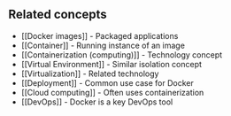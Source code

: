 

## Related concepts

- [[Docker images]] - Packaged applications
- [[Container]] - Running instance of an image
- [[Containerization (computing)]] - Technology concept
- [[Virtual Environment]] - Similar isolation concept
- [[Virtualization]] - Related technology
- [[Deployment]] - Common use case for Docker
- [[Cloud computing]] - Often uses containerization
- [[DevOps]] - Docker is a key DevOps tool
